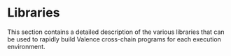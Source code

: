 # Libraries

This section contains a detailed description of the various libraries that can be used to rapidly build Valence cross-chain programs for each execution environment.
